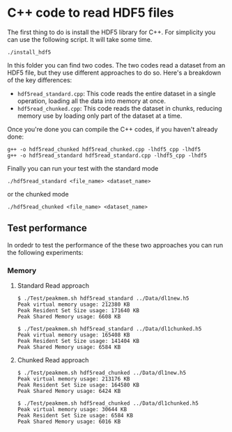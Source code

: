 # __C++ code to read HDF5 files__

The first thing to do is install the HDF5 library for C++. For simplicity you can use the following script. It will take some time.
```
./install_hdf5
```

In this folder you can find two codes. The two codes read a dataset from an HDF5 file, but they use different approaches to do so. Here's a breakdown of the key differences:
* `hdf5read_standard.cpp`: This code reads the entire dataset in a single operation, loading all the data into memory at once.
* `hdf5read_chunked.cpp`: This code reads the dataset in chunks, reducing memory use by loading only part of the dataset at a time.

Once you're done you can compile the C++ codes, if you haven't already done:
```
g++ -o hdf5read_chunked hdf5read_chunked.cpp -lhdf5_cpp -lhdf5
g++ -o hdf5read_standard hdf5read_standard.cpp -lhdf5_cpp -lhdf5
```

Finally you can run your test with the standard mode
```
./hdf5read_standard <file_name> <dataset_name>
```
or the chunked mode
```
./hdf5read_chunked <file_name> <dataset_name>
```

## __Test performance__
In ordedr to test the performance of the these two approaches you can run the following experiments:

### Memory
1. Standard Read approach
    ```
    $ ./Test/peakmem.sh hdf5read_standard ../Data/dl1new.h5
    Peak virtual memory usage: 212380 KB
    Peak Resident Set Size usage: 171640 KB
    Peak Shared Memory usage: 6608 KB
    ```
    ```
    $ ./Test/peakmem.sh hdf5read_standard ../Data/dl1chunked.h5
    Peak virtual memory usage: 165408 KB
    Peak Resident Set Size usage: 141404 KB
    Peak Shared Memory usage: 6584 KB
    ```
2. Chunked Read approach
    ```
    $ ./Test/peakmem.sh hdf5read_chunked ../Data/dl1new.h5
    Peak virtual memory usage: 213176 KB
    Peak Resident Set Size usage: 164580 KB
    Peak Shared Memory usage: 6424 KB
    ```
    ```
    $ ./Test/peakmem.sh hdf5read_chunked ../Data/dl1chunked.h5
    Peak virtual memory usage: 30644 KB
    Peak Resident Set Size usage: 6584 KB
    Peak Shared Memory usage: 6016 KB
    ```